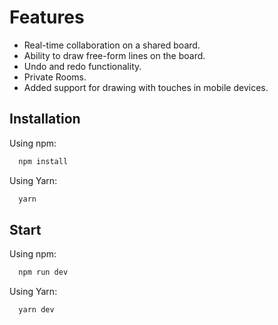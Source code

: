 # Features

-   Real-time collaboration on a shared board.
-   Ability to draw free-form lines on the board.
-   Undo and redo functionality.
-   Private Rooms.
-   Added support for drawing with touches in mobile devices.

## Installation

Using npm:

```bash
  npm install
```

Using Yarn:

```bash
  yarn
```

## Start

Using npm:

```bash
  npm run dev
```

Using Yarn:

```bash
  yarn dev
```
